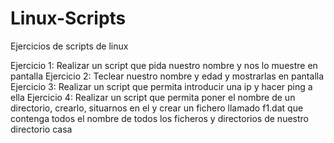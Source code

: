 # Linux-Scripts
Ejercicios de scripts de linux

Ejercicio 1: Realizar un script que pida nuestro nombre y nos lo muestre en pantalla
Ejercicio 2: Teclear nuestro nombre y edad y mostrarlas en pantalla
Ejercicio 3: Realizar un script que permita introducir una ip y hacer ping a ella
Ejercicio 4: Realizar un script que permita poner el nombre de un directorio, crearlo, situarnos en el y crear un fichero llamado f1.dat que contenga todos el nombre de todos los ficheros y directorios de nuestro directorio casa
